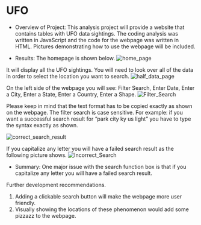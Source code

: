# UFO

- Overview of Project:
This analysis project will provide a website that contains tables with UFO data sightings. 
The coding analysis was written in JavaScript and the code for the webpage was written in HTML. Pictures demonstrating how to use the webpage will be included.



- Results:
The homepage is shown below.
![home_page](https://user-images.githubusercontent.com/113808332/216508768-2d76df00-4414-4662-8d10-b59196db15ad.png)


It will display all the UFO sightings. You will need to look over all of the data in order to select the location you want to search.
![half_data_page](https://user-images.githubusercontent.com/113808332/216508861-5e9250d1-c476-47f6-b128-c4ae6ba78f84.png)

On the left side of the webpage you will see:
Filter Search, Enter Date, Enter a City, Enter a State, Enter a Country, Enter a Shape.
![Filter_Search](https://user-images.githubusercontent.com/113808332/216508911-23b3b907-d421-457c-b123-3642725d11ed.png)

Please keep in mind that the text format has to be copied exactly as shown on the webpage. The filter search is case sensitive. 
For example: if you want a successful search result for 
“park city ky us light” you have to type the syntax exactly as shown.

![correct_search_result](https://user-images.githubusercontent.com/113808332/216508980-efa7dc16-3994-4b88-9d28-502b4ab10ac5.png)


If you capitalize any letter you will have a failed search result as the following picture shows.
![Incorrect_Search](https://user-images.githubusercontent.com/113808332/216509093-4b5800dc-95f5-41cd-b82f-6ba87e8ac49e.png)





- Summary:
One major issue with the search function box is that if you capitalize any letter you will have a failed search result. 

Further development recommendations.
1.	Adding a clickable search button will make the webpage more user friendly.
2.	 Visually showing the locations of these phenomenon would add some pizzazz to the webpage.
